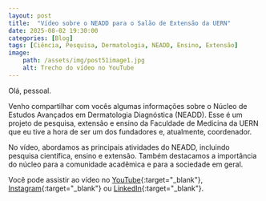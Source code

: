 ```yaml
---
layout: post
title:  "Vídeo sobre o NEADD para o Salão de Extensão da UERN"
date: 2025-08-02 19:30:00
categories: [Blog]
tags: [Ciência, Pesquisa, Dermatologia, NEADD, Ensino, Extensão]
image: 
    path: /assets/img/post51image1.jpg
    alt: Trecho do vídeo no YouTube
---
```


Olá, pessoal.

Venho compartilhar com vocês algumas informações sobre o Núcleo de Estudos Avançados em Dermatologia Diagnóstica (NEADD). Esse é um projeto de pesquisa, extensão e ensino da Faculdade de Medicina da UERN que eu tive a hora de ser um dos fundadores e, atualmente, coordenador.

No vídeo, abordamos as principais atividades do NEADD, incluindo pesquisa científica, ensino e extensão. Também destacamos a importância do núcleo para a comunidade acadêmica e para a sociedade em geral.

Você pode assistir ao vídeo no [YouTube](https://www.youtube.com/watch?v=oexHidCdGao){:target="_blank"}, [Instagram](https://www.instagram.com/p/DM3bK5bxZAL/){:target="_blank"} ou [LinkedIn](https://www.linkedin.com/posts/activity-7357513436135620609-QnWi){:target="_blank"}.